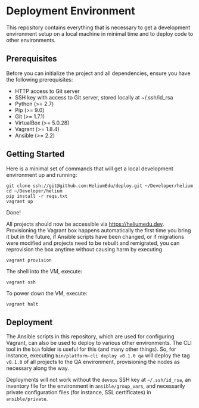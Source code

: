 # Deployment Environment

This repository contains everything that is necessary to get a development environment setup on a local machine in minimal time and to deploy code to
other environments.

## Prerequisites

Before you can initialize the project and all dependencies, ensure you have the following prerequisites:

* HTTP access to Git server
* SSH key with access to Git server, stored locally at ~/.ssh/id_rsa
* Python (>= 2.7)
* Pip (>= 9.0)
* Git (>= 1.7.1)
* VirtualBox (>= 5.0.28)
* Vagrant (>= 1.8.4)
* Ansible (>= 2.2)

## Getting Started

Here is a minimal set of commands that will get a local development environment up and running:

```
git clone ssh://git@github.com:HeliumEdu/deploy.git ~/Developer/helium
cd ~/Developer/helium
pip install -r reqs.txt
vagrant up
```

Done!

All projects should now be accessible via https://heliumedu.dev. Provisioning the Vagrant box happens automatically the first time you bring it
but in the future, if Ansible scripts have been changed, or if migrations were modified and projects need to be rebuilt and remigrated, you can
reprovision the box anytime without causing harm by executing

```
vagrant provision
```

The shell into the VM, execute:

```
vagrant ssh
```

To power down the VM, execute:

```
vagrant halt
```

## Deployment

The Ansible scripts in this repository, which are used for configuring Vagrant, can also be used to deploy to various other environments. The
CLI tool in the `bin` folder is useful for this (and many other things). So, for instance, executing `bin/platform-cli deploy v0.1.0 qa`
will deploy the tag `v0.1.0` of all projects to the QA environment, provisioning the nodes as necessary along the way.

Deployments will not work without the `devops` SSH key at `~/.ssh/id_rsa`, an inventory file for the environment in `ansible/group_vars`, and
necessarily private configuration files (for instance, SSL certificates) in `ansible/private`.
